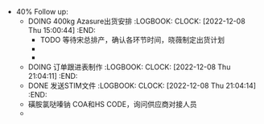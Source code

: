 - 40% Follow up:
	- DOING 400kg Azasure出货安排
	  :LOGBOOK:
	  CLOCK: [2022-12-08 Thu 15:00:44]
	  :END:
		- TODO 等待宋总排产，确认各环节时间，晓薇制定出货计划
		-
		-
	- DOING 订单跟进表制作
	  :LOGBOOK:
	  CLOCK: [2022-12-08 Thu 21:04:11]
	  :END:
	- DONE 发送STIM文件
	  :LOGBOOK:
	  CLOCK: [2022-12-08 Thu 21:04:14]
	  :END:
	- 磺胺氯哒嗪钠 COA和HS CODE，询问供应商对接人员
	-
